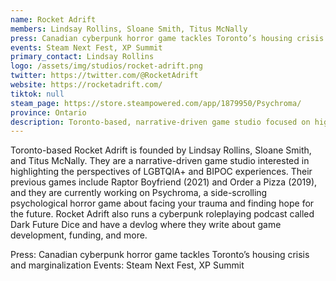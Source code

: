 ```yaml
---
name: Rocket Adrift
members: Lindsay Rollins, Sloane Smith, Titus McNally
press: Canadian cyberpunk horror game tackles Toronto’s housing crisis and marginalization
events: Steam Next Fest, XP Summit
primary_contact: Lindsay Rollins
logo: /assets/img/studios/rocket-adrift.png
twitter: https://twitter.com/@RocketAdrift
website: https://rocketadrift.com/
tiktok: null
steam_page: https://store.steampowered.com/app/1879950/Psychroma/
province: Ontario
description: Toronto-based, narrative-driven game studio focused on highlighting LGBTQIA+ and BIPOC experiences. Currently working on psychological horror game _Psychroma_.
---
```


Toronto-based Rocket Adrift is founded by Lindsay Rollins, Sloane Smith, and Titus McNally. They are a narrative-driven game studio interested in highlighting the perspectives of LGBTQIA+ and BIPOC experiences. Their previous games include Raptor Boyfriend (2021) and Order a Pizza (2019), and they are currently working on Psychroma, a side-scrolling psychological horror game about facing your trauma and finding hope for the future. Rocket Adrift also runs a cyberpunk roleplaying podcast called Dark Future Dice and have a devlog where they write about game development, funding, and more.

Press: Canadian cyberpunk horror game tackles Toronto’s housing crisis and marginalization
Events: Steam Next Fest, XP Summit
